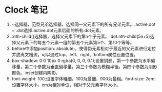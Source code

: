 # Clock 笔记

1. ~选择器，范型兄弟选择器，选择同一父元素下的所有兄弟元素。.active.dot ~ .dot选择.active.dot元素后面的所有.dot元素。
2. :nth-child()选择器，选择父元素下的第n个子元素。.dot:nth-child(5n+5)选择父元素下的每五个元素一组的第五个元素第5个、第10个等等。
3. before中添加position: absolute;，使得伪元素相对于最近的父元素进行定位并脱离文档流，可以通过top、left、right、bottom属性设置位置。
4. box-shadow: 0 0 10px 0 rgba(0, 0, 0, 0.1);设置阴影，第一个参数为水平偏移量，第二个参数为垂直偏移量，第三个参数为模糊半径，第四个参数为阴影颜色。inset创建内阴影。
5. font-weight: 100;设置字体粗细，100为最细，900为最粗。font-size: 2em;设置字体大小，em为相对单位，相对于父元素字体大小。
